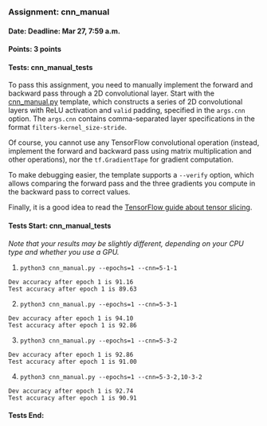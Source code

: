 ### Assignment: cnn_manual
#### Date: Deadline: Mar 27, 7:59 a.m.
#### Points: 3 points
#### Tests: cnn_manual_tests

To pass this assignment, you need to manually implement the forward and backward
pass through a 2D convolutional layer. Start with the
[cnn_manual.py](https://github.com/ufal/npfl114/tree/master/labs/05/cnn_manual.py)
template, which constructs a series of 2D convolutional layers with ReLU
activation and `valid` padding, specified in the `args.cnn` option.
The `args.cnn` contains comma-separated layer specifications in the format
`filters-kernel_size-stride`.

Of course, you cannot use any TensorFlow convolutional operation (instead,
implement the forward and backward pass using matrix multiplication and other
operations), nor the `tf.GradientTape` for gradient computation.

To make debugging easier, the template supports a `--verify` option, which
allows comparing the forward pass and the three gradients you compute in the
backward pass to correct values.

Finally, it is a good idea to read the
[TensorFlow guide about tensor slicing](https://www.tensorflow.org/guide/tensor_slicing).

#### Tests Start: cnn_manual_tests
_Note that your results may be slightly different, depending on your CPU type and whether you use a GPU._
1. `python3 cnn_manual.py --epochs=1 --cnn=5-1-1`
```
Dev accuracy after epoch 1 is 91.16
Test accuracy after epoch 1 is 89.63
```
2. `python3 cnn_manual.py --epochs=1 --cnn=5-3-1`
```
Dev accuracy after epoch 1 is 94.10
Test accuracy after epoch 1 is 92.86
```
3. `python3 cnn_manual.py --epochs=1 --cnn=5-3-2`
```
Dev accuracy after epoch 1 is 92.86
Test accuracy after epoch 1 is 91.00
```
4. `python3 cnn_manual.py --epochs=1 --cnn=5-3-2,10-3-2`
```
Dev accuracy after epoch 1 is 92.74
Test accuracy after epoch 1 is 90.91
```
#### Tests End:
